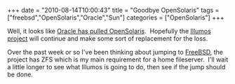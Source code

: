 +++
date = "2010-08-14T10:00:43"
title = "Goodbye OpenSolaris"
tags = ["freebsd","OpenSolaris","Oracle","Sun"]
categories = ["OpenSolaris"]
+++

Well, it looks like [Oracle has pulled OpenSolaris][1].  Hopefully the [Illumos project][2] will continue and make some sort of replacement for the loss.

Over the past week or so I've been thinking about jumping to [FreeBSD][3], the project has ZFS which is my main requirement for a home fileserver.  I'll wait a little longer to see what Illumos is going to do, then see if the jump should be done.

  [1]: http://www.theregister.co.uk/2010/08/13/opensolaris_is_dead/
  [2]: http://illumos.org/
  [3]: http://www.freebsd.org
